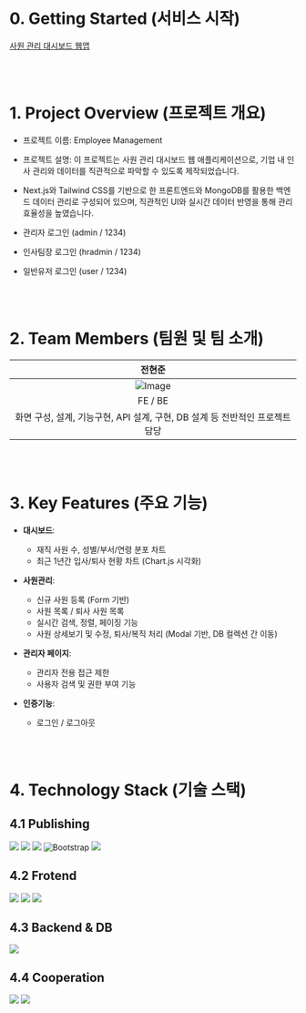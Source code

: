 
# 0. Getting Started (서비스 시작)
 <a href="https://employee-management-dashboard-mauve.vercel.app/" > 사원 관리 대시보드 웹앱 <a/>

<br/>
<br/>

# 1. Project Overview (프로젝트 개요)
- 프로젝트 이름: Employee Management
- 프로젝트 설명: 이 프로젝트는 사원 관리 대시보드 웹 애플리케이션으로, 기업 내 인사 관리와 데이터를 직관적으로 파악할 수 있도록 제작되었습니다. 
- Next.js와 Tailwind CSS를 기반으로 한 프론트엔드와 MongoDB를 활용한 백엔드 데이터 관리로 구성되어 있으며, 직관적인 UI와 실시간 데이터 반영을 통해 관리 효율성을 높였습니다.

- 관리자 로그인 (admin / 1234)
- 인사팀장 로그인 (hradmin / 1234)
- 일반유저 로그인 (user / 1234)

<br/>
<br/>

# 2. Team Members (팀원 및 팀 소개)
| 전현준 |
|:------:|
| ![Image](https://github.com/user-attachments/assets/b97c1b7c-51b2-496b-a2a8-97cbdd1fd32e) |
| FE / BE |
| 화면 구성, 설계, 기능구현, API 설계, 구현, DB 설계 등 전반적인 프로젝트 담당 |

<br/>
<br/>

# 3. Key Features (주요 기능)

- **대시보드**:
  - 재직 사원 수, 성별/부서/연령 분포 차트
  - 최근 1년간 입사/퇴사 현황 차트 (Chart.js 시각화)

- **사원관리**:
  - 신규 사원 등록 (Form 기반)
  - 사원 목록 / 퇴사 사원 목록
  - 실시간 검색, 정렬, 페이징 기능
  - 사원 상세보기 및 수정, 퇴사/복직 처리 (Modal 기반, DB 컬렉션 간 이동)

- **관리자 페이지**:
  - 관리자 전용 접근 제한
  - 사용자 검색 및 권한 부여 기능

- **인증기능**:
  - 로그인 / 로그아웃
     
<br/>
<br/>


# 4. Technology Stack (기술 스택)
## 4.1 Publishing
<img src="https://img.shields.io/badge/html5-E34F26?style=for-the-badge&logo=html5&logoColor=white"> <img src="https://img.shields.io/badge/css3-1572B6?style=for-the-badge&logo=css&logoColor=white"> <img src="https://img.shields.io/badge/TailwindCSS-06B6D4?style=for-the-badge&logo=TailwindCSS&logoColor=white"/> ![Bootstrap](https://img.shields.io/badge/bootstrap-%238511FA.svg?style=for-the-badge&logo=bootstrap&logoColor=white) <img src="https://img.shields.io/badge/fontawesome-538DD7?style=for-the-badge&logo=fontawesome&logoColor=white"/>

## 4.2 Frotend
<img src="https://img.shields.io/badge/typescript-3178C6?style=for-the-badge&logo=typescript&logoColor=white"> <img src="https://img.shields.io/badge/react-61DAFB?style=for-the-badge&logo=react&logoColor=black">  <img src="https://img.shields.io/badge/Next.js-000000?style=for-the-badge&logo=Next.js&logoColor=white"/>  

## 4.3 Backend & DB
<img src="https://img.shields.io/badge/MongoDB-47A248?style=for-the-badge&logo=MongoDB&logoColor=white"/>

## 4.4 Cooperation
<img src="https://img.shields.io/badge/Git-F05032?style=for-the-badge&logo=git&logoColor=white"/>   <img src="https://img.shields.io/badge/GitHub-181717?style=for-the-badge&logo=GitHub&logoColor=white"/> 

<br/>
